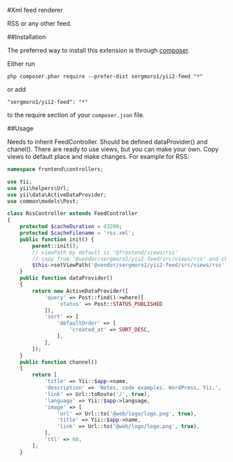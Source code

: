 #Xml feed renderer 

RSS or any other feed.

##Installation

The preferred way to install this extension is through [composer](http://getcomposer.org/download/).

Either run

```
php composer.phar require --prefer-dist sergmoro1/yii2-feed "*"
```

or add

```
"sergmoro1/yii2-feed": "*"
```

to the require section of your `composer.json` file.

##Usage

Needs to inherit FeedController. Should be defined dataProvider() and chanel().
There are ready to use views, but you can make your own.
Copy views to default place and make changes. 
For example for RSS:

```php
namespace frontend\controllers;

use Yii;
use yii\helpers\Url;
use yii\data\ActiveDataProvider;
use common\models\Post;

class RssController extends FeedController
{
    protected $cacheDuration = 43200;
    protected $cacheFilename = 'rss.xml';
    public function init() {
        parent::init();
        // viewPath by default is '@frontend/views/rss'
        // copy from '@vendor/sergmoro1/yii2-feed/src/views/rss' and change by your own
        $this->setViewPath('@vendor/sergmoro1/yii2-feed/src/views/rss');
    }
    public function dataProvider()
    {
        return new ActiveDataProvider([
            'query' => Post::find()->where([
                'status' => Post::STATUS_PUBLISHED
            ]),
            'sort' => [
                'defaultOrder' => [
                    'created_at' => SORT_DESC,
                ],
            ],
        ]);
    }
    public function channel()
    {
        return [
            'title' => Yii::$app->name,
            'description' => 'Notes, code examples. WordPress, Yii.',
            'link' => Url::toRoute('/', true),
            'language' => Yii::$app->language,
            'image' => [
                'url' => Url::to('@web/logo/logo.png', true),
                'title' => Yii::$app->name,
                'link' => Url::to('@web/logo/logo.png', true),
            ],
            'ttl' => 60,
        ];
    }
```

